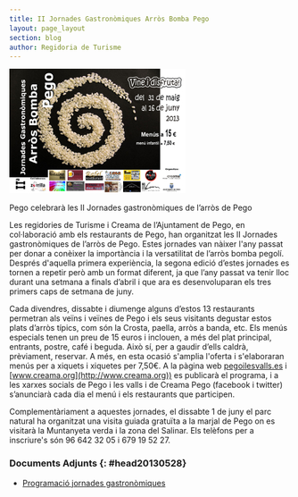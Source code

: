 ```yaml
---
title: II Jornades Gastronòmiques Arròs Bomba Pego
layout: page_layout
section: blog
author: Regidoria de Turisme
---
```

<a class="salone-image center" href="/images/news/20130528-jornades-gastronomiques-arros-bomba-pego-big.jpg">
    <img src="/images/news/20130528-jornades-gastronomiques-arros-bomba-pego-small.jpg" alt="II Jornades Gastronòmiques Arròs Bomba Pego" />
</a>

Pego celebrarà les II Jornades gastronòmiques de l’arròs de Pego

Les regidories de Turisme i Creama de l’Ajuntament de Pego, en col·laboració amb els restaurants de Pego, han organitzat les II Jornades gastronòmiques de l’arròs de Pego.
Estes jornades van nàixer l'any passat per donar a conèixer la importància i la versatilitat de l’arròs bomba pegolí.
Després d'aquella primera experiència, la segona edició d’estes jornades es tornen a repetir però amb un format diferent, ja que l’any passat va tenir lloc durant una setmana a finals d’abril i que ara es desenvoluparan els tres primers caps de setmana de juny.

Cada divendres, dissabte i diumenge alguns d’estos 13 restaurants permetran als veïns i veïnes de Pego i els seus visitants degustar estos plats d’arròs típics, com són la Crosta, paella, arròs a banda, etc. Els menús especials tenen un preu de 15 euros i inclouen, a més del plat principal, entrants, postre, café i beguda. Això sí, per a gaudir d’ells caldrà, prèviament, reservar. A més, en esta ocasió s'amplia l'oferta i s'elaboraran menús per a xiquets i xiquetes per 7,50€.
A la pàgina web [pegoilesvalls.es](http://www.pegoilesvalls.es) i [www.creama.org](http://www.creama.org)) es publicarà el programa, i a les xarxes socials de Pego i les valls i de Creama Pego (facebook i twitter) s’anunciarà cada dia el menú i els restaurants que participen.

Complementàriament a aquestes jornades, el dissabte 1 de juny el parc natural ha organitzat una visita guiada gratuïta a la marjal de Pego on es visitarà la Muntanyeta verda i la zona del Salinar. Els telèfons per a inscriure's són 96 642 32 05 i 679 19 52 27.

### Documents Adjunts {: #head20130528}
<div class="pdf-list" markdown="1">

* [Programació jornades gastronòmiques](/pdf/news/20130528-programa-jornades-gastornomiques.pdf)

</div>